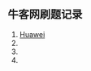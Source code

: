 ## 牛客网刷题记录
1. [Huawei](https://github.com/zephyrus9/NewCoder/tree/master/Huawei)
2. []()
3. []()
4. []()


